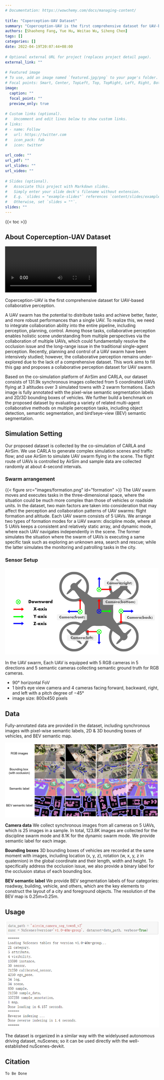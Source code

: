 ```yaml
---
# Documentation: https://wowchemy.com/docs/managing-content/

title: "Coperception-UAV Dataset"
summary: "Coperception-UAV is the first comprehensive dataset for UAV-based collaborative perception."
authors: [Shaoheng Fang, Yue Hu, Weitao Wu, Siheng Chen]
tags: []
categories: []
date: 2022-04-19T20:07:44+08:00

# Optional external URL for project (replaces project detail page).
external_link: ""

# Featured image
# To use, add an image named `featured.jpg/png` to your page's folder.
# Focal points: Smart, Center, TopLeft, Top, TopRight, Left, Right, BottomLeft, Bottom, BottomRight.
image:
  caption: ""
  focal_point: ""
  preview_only: true

# Custom links (optional).
#   Uncomment and edit lines below to show custom links.
# links:
# - name: Follow
#   url: https://twitter.com
#   icon_pack: fab
#   icon: twitter

url_code: ""
url_pdf: ""
url_slides: ""
url_video: ""

# Slides (optional).
#   Associate this project with Markdown slides.
#   Simply enter your slide deck's filename without extension.
#   E.g. `slides = "example-slides"` references `content/slides/example-slides.md`.
#   Otherwise, set `slides = ""`.
slides: ""
---
```


{{< toc >}}
## About Coperception-UAV Dataset

<!-- {{< video library="true" src="images/vis.mp4" controls="no" >}} -->
![](images/vis.mp4)

Coperception-UAV is the first comprehensive dataset for UAV-based collaborative perception.

A UAV swarm has the potential to distribute tasks and achieve better, faster, and more robust performances than a single UAV. To realize this, we need to integrate collaboration ability into the entire pipeline, including perception, planning, control. Among those tasks, collaborative perception enables holistic scene understanding from multiple perspectives via the collaboration of multiple UAVs, which could fundamentally resolve the occlusion issue and the long-range issue in the traditional single-agent perception. Recently, planning and control of a UAV swarm have been intensively studied; however, the collaborative perception remains under-explored due to the lack of a comprehensive dataset. This work aims to fill this gap and proposes a collaborative perception dataset for UAV swarm. 

Based on the co-simulation platform of AirSim and CARLA, our dataset consists of 131.9k synchronous images collected from 5 coordinated UAVs flying at 3 altitudes over 3 simulated towns with 2 swarm formations. Each image is fully annotated with the pixel-wise semantic segmentation labels and 2D/3D bounding boxes of vehicles. We further build a benchmark on the proposed dataset by evaluating a variety of related multi-agent collaborative methods on multiple perception tasks, including object detection, semantic segmentation, and bird’seye-view (BEV) semantic segmentation. 

## Simulation Setting

Our proposed dataset is collected by the co-simulation of CARLA and AirSim. We use CARLA to generate complex simulation scenes and traffic flow; and use AirSim to simulate UAV swarm flying in the scene. The flight route of UAVs is controlled by AirSim and sample data are collected randomly at about 4-second intervals.

### Swarm arrangement
{{< figure src="images/formation.png" id="formation" >}}
The UAV swarm moves and executes tasks in the three-dimensional space, where the situation could be much more complex than those of vehicles or roadside units. In the dataset, two main factors are taken into consideration that may affect the perception
and collaboration patterns of UAV swarms: flight formation and altitude. Each UAV swarm consists of 5 UAVs. We arrange two types of formation modes for a UAV swarm: discipline mode, where all 5 UAVs keeps a consistent and relatively static array, and dynamic mode, where each UAV navigates independently in the scene. The former simulates the situation where the swarm of UAVs is executing a same specific task such as exploring an unknown area, search and rescue; while the latter simulates the monitoring and patrolling tasks in the city.

### Sensor Setup
![](./images/sensor.png)

In the UAV swarm, Each UAV is equipped with 5 RGB cameras in 5 directions and 5 semantic cameras collecting semantic ground truth for RGB cameras.
- 90° horizontal FoV
- 1 bird’s eye view camera and 4 cameras facing forward, backward, right, and left with a pitch degree of −45°
- image size: 800x450 pixels


## Data

Fully-annotated data are provided in the dataset, including synchronous images with pixel-wise semantic labels, 2D & 3D bounding boxes of vehicles, and BEV semantic map.

![](./images/sample.png)

**Camera data** We collect synchronous images from all cameras on 5 UAVs, which is 25 images in a sample. In total, 123.8K images are collected for the discipline swarm mode and 8.1K for the dynamic swarm mode. We provide semantic label for each image.

**Bounding boxes** 3D bounding boxes of vehicles are recorded at the same moment with images, including location (x, y, z), rotation (w, x, y, z in quaternion) in the global coordinate and their length, width and height. To specifically address the occlusion issue, we also provide a binary label for the occlusion status of each bounding box.

**BEV semantic label** We provide BEV segmentation labels of four categories: roadway, building, vehicle, and others, which are the key elements to construct the layout of a city and foreground objects. The resolution of the BEV map is 0.25m×0.25m.

## Usage
![](./images/tutorial.png)

The dataset is organized in a similar way with the widelyused autonomous driving dataset, nuScenes; so it can be used directly with the well-established nuScenes-devkit.

## Citation
```
To Be Done
```